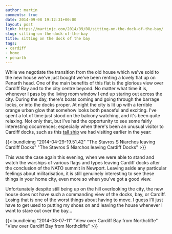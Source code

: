 ```yaml
---
author: martin
comments: true
date: 2014-09-08 19:12:31+00:00
layout: post
link: https://martinjc.com/2014/09/08/sitting-on-the-dock-of-the-bay/
slug: sitting-on-the-dock-of-the-bay
title: sitting on the dock of the bay
tags:
- cardiff
- home
- penarth
---
```


While we negotiate the transition from the old house which we've sold to the new house we've just bought we've been renting a lovely flat up on Penarth head. One of the main benefits of this flat is the glorious view over Cardiff Bay and to the city centre beyond. No matter what time it is, whenever I pass by the living room window I end up staring out across the city. During the day, there's boats coming and going through the barrage locks, or into the docks proper. At night the city is lit up with a terrible orange urban glow that somehow looks both peaceful and exciting. I've spent a lot of time just stood on the balcony watching, and it's been quite relaxing. Not only that, but I've had the opportunity to see some fairly interesting occurrences; especially when there's been an unusual visitor to Cardiff docks, such as this [tall ship](http://tallships.org/about-us/the-fleet/tall-ship/) we had visiting earlier in the year:

{{< bundleimg "2014-04-29-19.51.42" "The Stavros S Niarchos leaving Cardiff Docks" "The Stavros S Niarchos leaving Cardiff Docks" >}}

This was the case again this evening, when we were able to stand and watch the warships of various flags and types leaving Cardiff docks after the conclusion of the NATO summit in Newport. Leaving aside any particular feelings about militarisation, it is still genuinely interesting to see these things in your home city, even more so when you've got a good view.

Unfortunately despite still being up on the hill overlooking the city, the new house does not have such a commanding view of the docks, bay, or Cardiff. Losing that is one of the worst things about having to move. I guess I'll just have to get used to putting my shoes on and leaving the house whenever I want to stare out over the bay...

{{< bundleimg "2014-03-07-11" "View over Cardiff Bay from Northcliffe" "View over Cardiff Bay from Northcliffe" >}}
